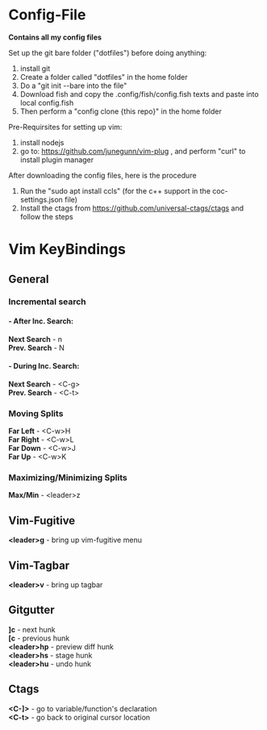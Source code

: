 # Config-File
**Contains all my config files** 

Set up the git bare folder ("dotfiles") before doing anything:
1. install git
2. Create a folder called "dotfiles" in the home folder
3. Do a "git init --bare into the file"
4. Download fish and copy the .config/fish/config.fish texts and paste into local config.fish
5. Then perform a "config clone {this repo}" in the home folder

Pre-Requirsites for setting up vim:
1. install nodejs
2. go to: https://github.com/junegunn/vim-plug , and perform "curl" to install plugin manager

After downloading the config files, here is the procedure

1. Run the "sudo apt install ccls" (for the c++ support in the coc-settings.json file)
2. Install the ctags from https://github.com/universal-ctags/ctags and follow the steps

# Vim KeyBindings 
## General
### Incremental search
#### - After Inc. Search:
**Next Search** - n  
**Prev. Search** - N
#### - During Inc. Search:
**Next Search** - \<C-g>  
**Prev. Search** - \<C-t>  


### Moving Splits
**Far Left** - \<C-w>H  
**Far Right** - \<C-w>L  
**Far Down** - \<C-w>J  
**Far Up** - \<C-w>K  


### Maximizing/Minimizing Splits
**Max/Min** - \<leader>z
## Vim-Fugitive
**\<leader\>g** - bring up vim-fugitive menu
## Vim-Tagbar
**\<leader\>v** - bring up tagbar
## Gitgutter
**]c** - next hunk  
**\[c** - previous hunk  
**\<leader\>hp** - preview diff hunk  
**\<leader\>hs** - stage hunk  
**\<leader\>hu** - undo hunk
## Ctags
**\<C-]>** - go to variable/function's declaration  
**\<C-t>** - go back to original cursor location
